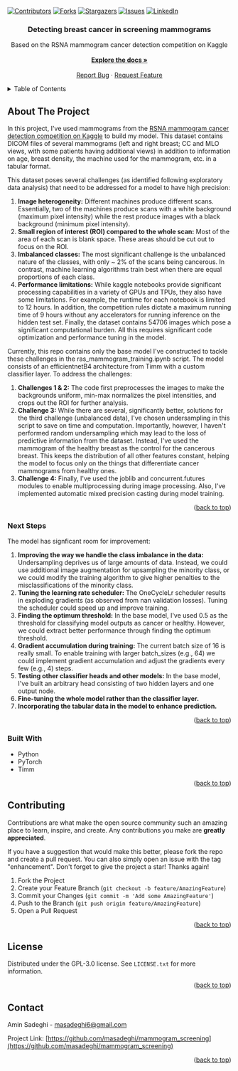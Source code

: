<!-- Improved compatibility of back to top link: See: https://github.com/othneildrew/Best-README-Template/pull/73 -->
<a name="readme-top"></a>
<!--
*** Thanks for checking out the Best-README-Template. If you have a suggestion
*** that would make this better, please fork the repo and create a pull request
*** or simply open an issue with the tag "enhancement".
*** Don't forget to give the project a star!
*** Thanks again! Now go create something AMAZING! :D
-->



<!-- PROJECT SHIELDS -->
<!--
*** I'm using markdown "reference style" links for readability.
*** Reference links are enclosed in brackets [ ] instead of parentheses ( ).
*** See the bottom of this document for the declaration of the reference variables
*** for contributors-url, forks-url, etc. This is an optional, concise syntax you may use.
*** https://www.markdownguide.org/basic-syntax/#reference-style-links
-->
[![Contributors][contributors-shield]][contributors-url]
[![Forks][forks-shield]][forks-url]
[![Stargazers][stars-shield]][stars-url]
[![Issues][issues-shield]][issues-url]
[![LinkedIn][linkedin-shield]][linkedin-url]


<h3 align="center">Detecting breast cancer in screening mammograms</h3>

  <p align="center">
    Based on the RSNA mammogram cancer detection competition on Kaggle
    <br />
    <br />
    <a href="https://github.com/masadeghi/mammogram_screening"><strong>Explore the docs »</strong></a>
    <br />
    <br />
    <a href="https://github.com/masadeghi/mammogram_screening/issues">Report Bug</a>
    ·
    <a href="https://github.com/masadeghi/mammogram_screening/issues">Request Feature</a>
  </p>
</div>



<!-- TABLE OF CONTENTS -->
<details>
  <summary>Table of Contents</summary>
  <ol>
    <li>
      <a href="#about-the-project">About The Project</a>
      <ul>
        <li><a href="#next-steps">Next Steps</a></li>
      </ul>
      <ul>
        <li><a href="#built-with">Built With</a></li>
      </ul>
    </li>
    <li><a href="#contributing">Contributing</a></li>
    <li><a href="#license">License</a></li>
    <li><a href="#contact">Contact</a></li>
  </ol>
</details>



<!-- ABOUT THE PROJECT -->
## About The Project

In this project, I've used mammograms from the [RSNA mammogram cancer detection competition on Kaggle](https://www.kaggle.com/competitions/rsna-breast-cancer-detection) to build my model. This dataset contains DICOM files of several mammograms (left and right breast; CC and MLO views, with some patients having additional views) in addition to information on age, breast density, the machine used for the mammogram, etc. in a tabular format.

This dataset poses several challenges (as identified following exploratory data analysis) that need to be addressed for a model to have high precision:

1. **Image heterogeneity:** Different machines produce different scans. Essentially, two of the machines produce scans with a white background (maximum pixel intensity) while the rest produce images with a black background (minimum pixel intensity).
2. **Small region of interest (ROI) compared to the whole scan:** Most of the area of each scan is blank space. These areas should be cut out to focus on the ROI.
3. **Imbalanced classes:** The most significant challenge is the unbalanced nature of the classes, with only ~ 2% of the scans being cancerous. In contrast, machine learning algorithms train best when there are equal proportions of each class.
4. **Performance limitations:** While kaggle notebooks provide significant processing capabilities in a variety of GPUs and TPUs, they also have some limitations. For example, the runtime for each notebook is limited to 12 hours. In addition, the competition rules dictate a maximum running time of 9 hours without any accelerators for running inference on the hidden test set. Finally, the dataset contains 54706 images which pose a significant computational burden. All this requires significant code optimization and performance tuning in the model. 

Currently, this repo contains only the base model I've constructed to tackle these challenges in the ras_mammogram_training.ipynb script. The model consists of an efficientnetB4 architecture from Timm with a custom classifier layer. To address the challenges:
1. **Challenges 1 & 2:** The code first preprocesses the images to make the backgrounds uniform, min-max normalizes the pixel intensities, and crops out the ROI for further analysis.
2. **Challenge 3:** While there are several, significantly better, solutions for the third challenge (unbalanced data), I've chosen undersampling in this script to save on time and computation. Importantly, however, I haven't performed random undersampling which may lead to the loss of predictive information from the dataset. Instead, I've used the mammogram of the healthy breast as the control for the cancerous breast. This keeps the distribution of all other features constant, helping the model to focus only on the things that differentiate cancer mammograms from healthy ones.
3. **Challenge 4:** Finally, I've used the joblib and concurrent.futures modules to enable multiprocessing during image processing. Also, I've implemented automatic mixed precision casting during model training.

<p align="right">(<a href="#readme-top">back to top</a>)</p>



### Next Steps
The model has signficant room for improvement:
1. **Improving the way we handle the class imbalance in the data:** Undersampling deprives us of large amounts of data. Instead, we could use additional image augmentation for upsampling the minority class, or we could modify the training algorithm to give higher penalties to the misclassifications of the minority class.
2. **Tuning the learning rate scheduler:** The OneCycleLr scheduler results in exploding gradients (as observed from nan validation losses). Tuning the scheduler could speed up and improve training.
3. **Finding the optimum threshold:** In the base model, I've used 0.5 as the threshold for classifying model outputs as cancer or healthy. However, we could extract better performance through finding the optimum threshold.
4. **Gradient accumulation during training:** The current batch size of 16 is really small. To enable training with larger batch_sizes (e.g., 64) we could implement gradient accumulation and adjust the gradients every few (e.g., 4) steps.
5. **Testing other classifier heads and other models:** In the base model, I've built an arbitrary head consisting of two hidden layers and one output node.
6. **Fine-tuning the whole model rather than the classifier layer.**
7. **Incorporating the tabular data in the model to enhance prediction.**

<p align="right">(<a href="#readme-top">back to top</a>)</p>



### Built With

* Python
* PyTorch
* Timm

<p align="right">(<a href="#readme-top">back to top</a>)</p>



<!-- CONTRIBUTING -->
## Contributing

Contributions are what make the open source community such an amazing place to learn, inspire, and create. Any contributions you make are **greatly appreciated**.

If you have a suggestion that would make this better, please fork the repo and create a pull request. You can also simply open an issue with the tag "enhancement".
Don't forget to give the project a star! Thanks again!

1. Fork the Project
2. Create your Feature Branch (`git checkout -b feature/AmazingFeature`)
3. Commit your Changes (`git commit -m 'Add some AmazingFeature'`)
4. Push to the Branch (`git push origin feature/AmazingFeature`)
5. Open a Pull Request

<p align="right">(<a href="#readme-top">back to top</a>)</p>



<!-- LICENSE -->
## License

Distributed under the GPL-3.0 license. See `LICENSE.txt` for more information.

<p align="right">(<a href="#readme-top">back to top</a>)</p>



<!-- CONTACT -->
## Contact

Amin Sadeghi - masadeghi6@gmail.com

Project Link: [https://github.com/masadeghi/mammogram_screening](https://github.com/masadeghi/mammogram_screening)

<p align="right">(<a href="#readme-top">back to top</a>)</p>



<!-- MARKDOWN LINKS & IMAGES -->
<!-- https://www.markdownguide.org/basic-syntax/#reference-style-links -->
[contributors-shield]: https://img.shields.io/github/contributors/masadeghi/mammogram_screening.svg?style=for-the-badge
[contributors-url]: https://github.com/masadeghi/mammogram_screening/graphs/contributors
[forks-shield]: https://img.shields.io/github/forks/masadeghi/mammogram_screening.svg?style=for-the-badge
[forks-url]: https://github.com/masadeghi/mammogram_screening/network/members
[stars-shield]: https://img.shields.io/github/stars/masadeghi/mammogram_screening.svg?style=for-the-badge
[stars-url]: https://github.com/masadeghi/mammogram_screening/stargazers
[issues-shield]: https://img.shields.io/github/issues/masadeghi/mammogram_screening.svg?style=for-the-badge
[issues-url]: https://github.com/masadeghi/mammogram_screening/issues
[license-shield]: https://img.shields.io/github/license/masadeghi/mammogram_screening.svg?style=for-the-badge
[license-url]: https://github.com/masadeghi/mammogram_screening/blob/master/LICENSE.txt
[linkedin-shield]: https://img.shields.io/badge/-LinkedIn-black.svg?style=for-the-badge&logo=linkedin&colorB=555
[linkedin-url]: https://www.linkedin.com/in/mohammad-amin-sadeghi-md/
